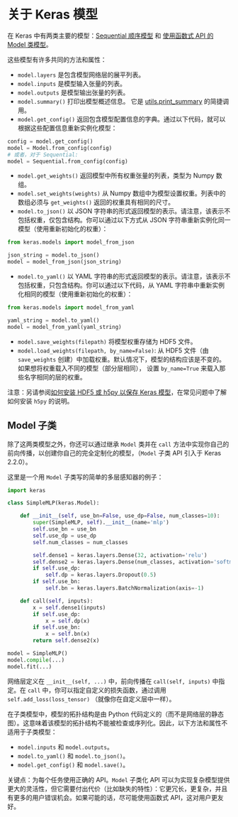 # 关于 Keras 模型

在 Keras 中有两类主要的模型：[Sequential 顺序模型](/docs/keras/models/sequential) 和 [使用函数式 API 的 Model 类模型](/docs/keras/models/model)。

这些模型有许多共同的方法和属性：

- `model.layers` 是包含模型网络层的展平列表。
- `model.inputs` 是模型输入张量的列表。
- `model.outputs` 是模型输出张量的列表。
- `model.summary()` 打印出模型概述信息。 它是 [utils.print_summary](/docs/keras/utils/#print_summary) 的简捷调用。
- `model.get_config()` 返回包含模型配置信息的字典。通过以下代码，就可以根据这些配置信息重新实例化模型：

```python
config = model.get_config()
model = Model.from_config(config)
# 或者，对于 Sequential:
model = Sequential.from_config(config)
```

- `model.get_weights()` 返回模型中所有权重张量的列表，类型为 Numpy 数组。
- `model.set_weights(weights)` 从 Numpy 数组中为模型设置权重。列表中的数组必须与 `get_weights()` 返回的权重具有相同的尺寸。
- `model.to_json()` 以 JSON 字符串的形式返回模型的表示。请注意，该表示不包括权重，仅包含结构。你可以通过以下方式从 JSON 字符串重新实例化同一模型（使用重新初始化的权重）：

```python
from keras.models import model_from_json

json_string = model.to_json()
model = model_from_json(json_string)
```

- `model.to_yaml()` 以 YAML 字符串的形式返回模型的表示。请注意，该表示不包括权重，只包含结构。你可以通过以下代码，从 YAML 字符串中重新实例化相同的模型（使用重新初始化的权重）：

```python
from keras.models import model_from_yaml

yaml_string = model.to_yaml()
model = model_from_yaml(yaml_string)
```

- `model.save_weights(filepath)` 将模型权重存储为 HDF5 文件。
- `model.load_weights(filepath, by_name=False)`: 从 HDF5 文件（由 `save_weights` 创建）中加载权重。默认情况下，模型的结构应该是不变的。 如果想将权重载入不同的模型（部分层相同）， 设置 `by_name=True` 来载入那些名字相同的层的权重。

注意：另请参阅[如何安装 HDF5 或 h5py 以保存 Keras 模型](/docs/keras/getting-started/faq/#how-can-i-install-HDF5-or-h5py-to-save-my-models-in-Keras)，在常见问题中了解如何安装 `h5py` 的说明。

## Model 子类

除了这两类模型之外，你还可以通过继承 `Model` 类并在 `call` 方法中实现你自己的前向传播，以创建你自己的完全定制化的模型，（`Model` 子类 API 引入于 Keras 2.2.0）。

这里是一个用 `Model` 子类写的简单的多层感知器的例子：

```python
import keras

class SimpleMLP(keras.Model):

    def __init__(self, use_bn=False, use_dp=False, num_classes=10):
        super(SimpleMLP, self).__init__(name='mlp')
        self.use_bn = use_bn
        self.use_dp = use_dp
        self.num_classes = num_classes

        self.dense1 = keras.layers.Dense(32, activation='relu')
        self.dense2 = keras.layers.Dense(num_classes, activation='softmax')
        if self.use_dp:
            self.dp = keras.layers.Dropout(0.5)
        if self.use_bn:
            self.bn = keras.layers.BatchNormalization(axis=-1)

    def call(self, inputs):
        x = self.dense1(inputs)
        if self.use_dp:
            x = self.dp(x)
        if self.use_bn:
            x = self.bn(x)
        return self.dense2(x)

model = SimpleMLP()
model.compile(...)
model.fit(...)
```

网络层定义在 `__init__(self, ...)` 中，前向传播在 `call(self, inputs)` 中指定。在 `call` 中，你可以指定自定义的损失函数，通过调用 `self.add_loss(loss_tensor)` （就像你在自定义层中一样）。

在子类模型中，模型的拓扑结构是由 Python 代码定义的（而不是网络层的静态图）。这意味着该模型的拓扑结构不能被检查或序列化。因此，以下方法和属性不适用于子类模型：

- `model.inputs` 和 `model.outputs`。
- `model.to_yaml()` 和 `model.to_json()`。
- `model.get_config()` 和 `model.save()`。

关键点：为每个任务使用正确的 API。`Model` 子类化 API 可以为实现复杂模型提供更大的灵活性，但它需要付出代价（比如缺失的特性）：它更冗长，更复杂，并且有更多的用户错误机会。如果可能的话，尽可能使用函数式 API，这对用户更友好。

